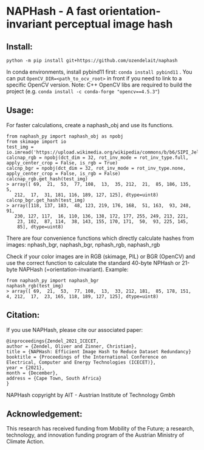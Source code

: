 # NAPHash - A fast orientation-invariant perceptual image hash

## Install:
`python -m pip install git+https://github.com/ozendelait/naphash`

In conda environments, install pybind11 first: `conda install pybind11` .
You can put ` OpenCV_DIR=<path_to_ocv_root> ` in front if you need to link to a specific OpenCV version.
Note: C++ OpenCV libs are required to build the project (e.g.  `conda install -c conda-forge "opencv==4.5.3"`)

## Usage:
For faster calculations, create a naphash_obj and use its functions.

    from naphash_py import naphash_obj as npobj
    from skimage import io
    test_img = io.imread('https://upload.wikimedia.org/wikipedia/commons/b/b6/SIPI_Jelly_Beans_4.1.07.tiff')
    calcnap_rgb = npobj(dct_dim = 32, rot_inv_mode = rot_inv_type.full, apply_center_crop = False, is_rgb = True)
    calcnp_bgr = npobj(dct_dim = 32, rot_inv_mode = rot_inv_type.none, apply_center_crop = False, is_rgb = False)
    calcnap_rgb.get_hash(test_img)
    > array([ 69,  21,  53,  77, 108,  13,  35, 212,  21,  85, 186, 135,   5,
       212,  17,  31, 181, 116, 189, 127, 125], dtype=uint8)
    calcnp_bgr.get_hash(test_img)
    > array([118, 137, 183,  48, 123, 219, 176, 168,  51, 163,  93, 248,  91,
       230, 127, 117,  16, 110, 136, 138, 172, 177, 255, 249, 213, 221,
        23, 102,  87, 114,  38, 143, 155, 170, 171,  50,  93, 225, 145,
        85], dtype=uint8)
        
There are four convenience functions which directly calculate hashes from images: nphash_bgr, naphash_bgr, nphash_rgb, naphash_rgb

Check if your color images are in RGB (skimage, PIL) or BGR (OpenCV) and use the correct function to calculate the standard 40-byte NPHash or 21-byte NAPHash (=orientation-invariant).
Example:

    from naphash_py import naphash_bgr
    naphash_rgb(test_img)
    > array([ 69,  21,  53,  77, 108,  13,  33, 212, 181,  85, 178, 151,   4, 212,  17,  23, 165, 118, 189, 127, 125], dtype=uint8)

## Citation:
If you use NAPHash, please cite our associated paper:

    @inproceedings{Zendel_2021_ICECET,
    author = {Zendel, Oliver and Zinner, Christian},
    title = {NAPHash: Efficient Image Hash to Reduce Dataset Redundancy}
    booktitle = {Proceedings of the International Conference on Electrical, Computer and Energy Technologies (ICECET)},
    year = {2021},
    month = {December},
    address = {Cape Town, South Africa}
    }

NAPHash copyright by AIT - Austrian Institute of Technology Gmbh

## Acknowledgement: 
This research has received funding from Mobility of the Future; a research, technology, and innovation funding program of the Austrian Ministry of Climate Action.
